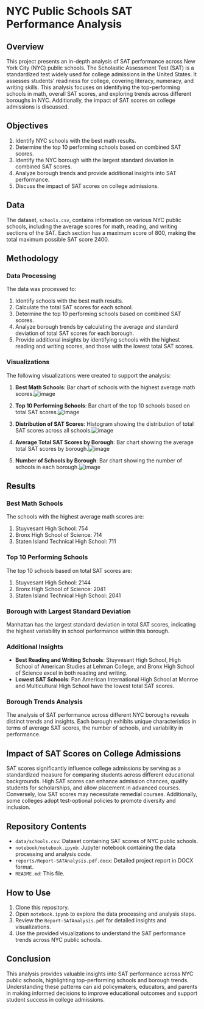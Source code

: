 # NYC Public Schools SAT Performance Analysis

## Overview

This project presents an in-depth analysis of SAT performance across New York City (NYC) public schools. The Scholastic Assessment Test (SAT) is a standardized test widely used for college admissions in the United States. It assesses students' readiness for college, covering literacy, numeracy, and writing skills. This analysis focuses on identifying the top-performing schools in math, overall SAT scores, and exploring trends across different boroughs in NYC. Additionally, the impact of SAT scores on college admissions is discussed.

## Objectives

1. Identify NYC schools with the best math results.
2. Determine the top 10 performing schools based on combined SAT scores.
3. Identify the NYC borough with the largest standard deviation in combined SAT scores.
4. Analyze borough trends and provide additional insights into SAT performance.
5. Discuss the impact of SAT scores on college admissions.

## Data

The dataset, `schools.csv`, contains information on various NYC public schools, including the average scores for math, reading, and writing sections of the SAT. Each section has a maximum score of 800, making the total maximum possible SAT score 2400.

## Methodology

### Data Processing

The data was processed to:

1. Identify schools with the best math results.
2. Calculate the total SAT scores for each school.
3. Determine the top 10 performing schools based on combined SAT scores.
4. Analyze borough trends by calculating the average and standard deviation of total SAT scores for each borough.
5. Provide additional insights by identifying schools with the highest reading and writing scores, and those with the lowest total SAT scores.

### Visualizations

The following visualizations were created to support the analysis:

1. **Best Math Schools**: Bar chart of schools with the highest average math scores.![image](https://github.com/Saif-Ur-Rehmn/portfolio/assets/62953610/ec00f29c-c412-4905-9788-10341c93f834)

2. **Top 10 Performing Schools**: Bar chart of the top 10 schools based on total SAT scores.![image](https://github.com/Saif-Ur-Rehmn/portfolio/assets/62953610/ce2ee041-bc56-4793-b789-b015417f9a3e)

3. **Distribution of SAT Scores**: Histogram showing the distribution of total SAT scores across all schools.![image](https://github.com/Saif-Ur-Rehmn/portfolio/assets/62953610/eedfd0ef-961c-4173-ac45-6a77fd57faf7)

4. **Average Total SAT Scores by Borough**: Bar chart showing the average total SAT scores by borough.![image](https://github.com/Saif-Ur-Rehmn/portfolio/assets/62953610/0b2067f6-a93b-4cfb-a251-1227afc248ad)

5. **Number of Schools by Borough**: Bar chart showing the number of schools in each borough.![image](https://github.com/Saif-Ur-Rehmn/portfolio/assets/62953610/ef1f1570-ce00-4d51-aabe-6fd9f5bb3716)


## Results

### Best Math Schools

The schools with the highest average math scores are:
1. Stuyvesant High School: 754
2. Bronx High School of Science: 714
3. Staten Island Technical High School: 711

### Top 10 Performing Schools

The top 10 schools based on total SAT scores are:
1. Stuyvesant High School: 2144
2. Bronx High School of Science: 2041
3. Staten Island Technical High School: 2041

### Borough with Largest Standard Deviation

Manhattan has the largest standard deviation in total SAT scores, indicating the highest variability in school performance within this borough.

### Additional Insights

- **Best Reading and Writing Schools**: Stuyvesant High School, High School of American Studies at Lehman College, and Bronx High School of Science excel in both reading and writing.
- **Lowest SAT Schools**: Pan American International High School at Monroe and Multicultural High School have the lowest total SAT scores.

### Borough Trends Analysis

The analysis of SAT performance across different NYC boroughs reveals distinct trends and insights. Each borough exhibits unique characteristics in terms of average SAT scores, the number of schools, and variability in performance.

## Impact of SAT Scores on College Admissions

SAT scores significantly influence college admissions by serving as a standardized measure for comparing students across different educational backgrounds. High SAT scores can enhance admission chances, qualify students for scholarships, and allow placement in advanced courses. Conversely, low SAT scores may necessitate remedial courses. Additionally, some colleges adopt test-optional policies to promote diversity and inclusion.

## Repository Contents

- `data/schools.csv`: Dataset containing SAT scores of NYC public schools.
- `notebook/notebook.ipynb`: Jupyter notebook containing the data processing and analysis code.
- `reports/Report-SATAnalysis.pdf.docx`: Detailed project report in DOCX format.
- `README.md`: This file.

## How to Use

1. Clone this repository.
2. Open `notebook.ipynb` to explore the data processing and analysis steps.
3. Review the `Report-SATAnalysis.pdf` for detailed insights and visualizations.
4. Use the provided visualizations to understand the SAT performance trends across NYC public schools.

## Conclusion

This analysis provides valuable insights into SAT performance across NYC public schools, highlighting top-performing schools and borough trends. Understanding these patterns can aid policymakers, educators, and parents in making informed decisions to improve educational outcomes and support student success in college admissions.

